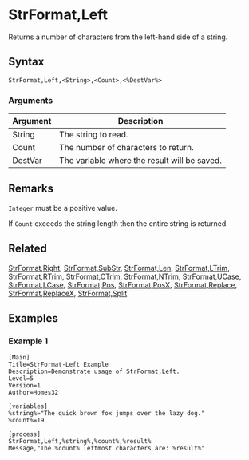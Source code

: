# StrFormat,Left

Returns a number of characters from the left-hand side of a string.

## Syntax

```pebakery
StrFormat,Left,<String>,<Count>,<%DestVar%>
```

### Arguments

| Argument | Description |
| --- | --- |
| String | The string to read. |
| Count | The number of characters to return. |
| DestVar | The variable where the result will be saved. |

## Remarks

`Integer` must be a positive value.

If `Count` exceeds the string length then the entire string is returned.

## Related

[StrFormat,Right](./Right.md), [StrFormat,SubStr](./SubStr.md), [StrFormat,Len](./Len.md), [StrFormat,LTrim](./LTrim.md), [StrFormat,RTrim](./RTrim.md), [StrFormat,CTrim](./CTrim.md), [StrFormat,NTrim](./NTrim.md), [StrFormat,UCase](./UCase.md), [StrFormat,LCase](./LCase.md), [StrFormat,Pos](./Pos.md), [StrFormat,PosX](./PosX.md), [StrFormat,Replace](./Replace.md), [StrFormat,ReplaceX](./ReplaceX.md), [StrFormat,Split](./Split)

## Examples

### Example 1

```pebakery
[Main]
Title=StrFormat-Left Example
Description=Demonstrate usage of StrFormat,Left.
Level=5
Version=1
Author=Homes32

[variables]
%string%="The quick brown fox jumps over the lazy dog."
%count%=19

[process]
StrFormat,Left,%string%,%count%,%result%
Message,"The %count% leftmost characters are: %result%"
```
